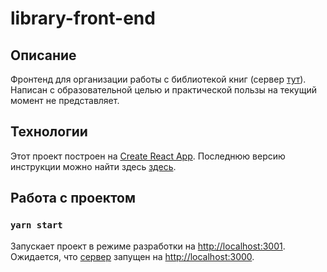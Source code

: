 # library-front-end

## Описание
Фронтенд для организации работы с библиотекой книг (сервер [тут](https://github.com/sintell/library-server)). Написан с
образовательной целью и практической пользы на текущий момент не представляет.

## Технологии
Этот проект построен на [Create React App](https://github.com/facebookincubator/create-react-app). Последнюю версию
инструкции можно найти здесь [здесь](https://github.com/facebookincubator/create-react-app/blob/master/packages/react-scripts/template/README.md).

## Работа с проектом

### `yarn start`

Запускает проект в режиме разработки на [http://localhost:3001](http://localhost:3001). Ожидается, что 
[сервер](https://github.com/sintell/library-server) запущен на [http://localhost:3000](http://localhost:3000).
